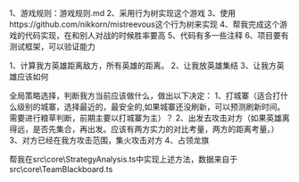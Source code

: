 1、游戏规则：游戏规则.md
2、采用行为树实现这个游戏
3、使用https://github.com/nikkorn/mistreevous这个行为树来实现
4、帮我完成这个游戏的代码实现，在和别人对战的时候胜率要高
5、代码有多一些注释
6、项目要有测试框架，可以验证能力



1、计算我方英雄距离敌方，所有英雄的距离。
2、让我放英雄集结
3、让我方英雄应该如何


全局策略选择，判断我方当前应该做什么，做出以下决定：
1、打城寨（适合打什么级别的城寨，选择最近的，最安全的,如果城寨还没刷新，可以预测刷新时间。需要进行粮草判断，前期主要以打城寨为主）？
2、出发去攻击对方（如果英雄离得远，是否先集合，再出发。应该有两方实力的对比考量，两方的距离考量。）
3、对方已经在我方攻击范围，集火攻击对方
4、占领龙旗

帮我在src\core\StrategyAnalysis.ts中实现上述方法，数据来自于src\core\TeamBlackboard.ts
